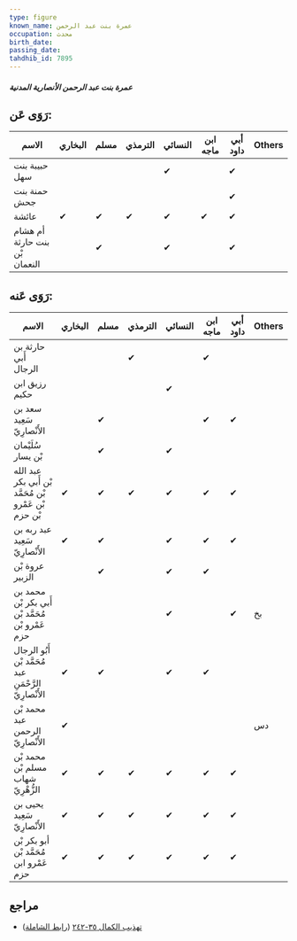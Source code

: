 ```yaml
---
type: figure
known_name: عمرة بنت عبد الرحمن
occupation: محدث
birth_date:
passing_date:
tahdhib_id: 7895
---
```

##### عمرة بنت عبد الرحمن الأنصارية المدنية

## رَوَى عَن:
| الاسم                         | البخاري | مسلم | الترمذي | النسائي | ابن ماجه | أبي داود | Others |
| ----------------------------- | ------- | ---- | ------- | ------- | -------- | -------- | ------ |
| حبيبة بنت سهل                 |         |      |         | ✔       |          | ✔        |        |
| حمنة بنت جحش                  |         |      |         |         |          | ✔        |        |
| عائشة                         | ✔       | ✔    | ✔       | ✔       | ✔        | ✔        |        |
| أم هشام بنت حارثة بْن النعمان |         | ✔    |         | ✔       |          | ✔        |        |
## رَوَى عَنه:
| الاسم                                                  | البخاري | مسلم | الترمذي | النسائي | ابن ماجه | أبي داود | Others |
| ------------------------------------------------------ | ------- | ---- | ------- | ------- | -------- | -------- | ------ |
| حارثة بن أَبي الرجال                                   |         |      | ✔       |         | ✔        |          |        |
| رزيق ابن حكيم                                          |         |      |         | ✔       |          |          |        |
| سعد بن سَعِيد الأَنْصارِيّ                             |         | ✔    |         |         | ✔        | ✔        |        |
| سُلَيْمان بْن يسار                                     |         | ✔    |         | ✔       |          |          |        |
| عبد الله بْن أَبي بكر بْن مُحَمَّد بْن عَمْرو بْن حزم  | ✔       | ✔    | ✔       | ✔       | ✔        | ✔        |        |
| عبد ربه بن سَعِيد الأَنْصارِيّ                         | ✔       | ✔    |         | ✔       | ✔        | ✔        |        |
| عروة بْن الزبير                                        |         | ✔    |         | ✔       | ✔        |          |        |
| محمد بن أَبي بكر بْن مُحَمَّد بْن عَمْرو بْن حزم       |         |      |         | ✔       |          | ✔        | بخ     |
| أَبُو الرجال مُحَمَّد بْن عبد الرَّحْمَنِ الأَنْصارِيّ | ✔       | ✔    |         | ✔       | ✔        |          |        |
| محمد بْن عبد الرحمن الأَنْصارِيّ                       | ✔       |      |         |         |          |          | دس     |
| محمد بْن مسلم بْن شهاب الزُّهْرِيّ                     | ✔       | ✔    | ✔       | ✔       | ✔        | ✔        |        |
| يحيى بن سَعِيد الأَنْصارِيّ                            | ✔       | ✔    | ✔       | ✔       | ✔        | ✔        |        |
| أبو بكر بْن مُحَمَّد بْن عَمْرو ابن حزم                | ✔       | ✔    | ✔       | ✔       | ✔        | ✔        |        |
## مراجع
- [تهذيب الكمال ٣٥-٢٤٢](obsidian://open?vault=Tahdhib-al-Kamal&file=Figures/٧٨٩٥-عمرة%20بنت%20عبد%20الرحمن%20الأنصارية%20المدنية) ([رابط الشاملة](https://shamela.ws/book/3722/18841))